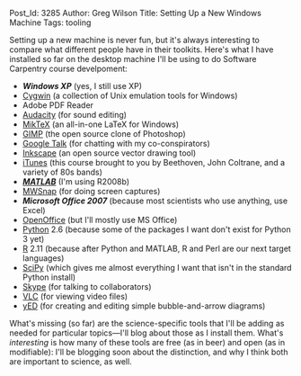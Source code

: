 Post_Id: 3285
Author: Greg Wilson
Title: Setting Up a New Windows Machine
Tags: tooling

<p>Setting up a new machine is never fun, but it's always interesting to compare what different people have in their toolkits. Here's what I have installed so far on the desktop machine I'll be using to do Software Carpentry course develpoment:</p>
<ul>
<li><strong><em>Windows XP</em></strong> (yes, I still use XP)</li>
<li><a href="http://www.cygwin.com/">Cygwin</a> (a collection of Unix emulation tools for Windows)</li>
<li>Adobe PDF Reader</li>
<li><a href="http://audacity.sourceforge.net/">Audacity</a> (for sound editing)</li>
<li><a href="http://miktex.org/">MikTeX</a> (an all-in-one LaTeX for Windows)</li>
<li><a href="http://www.gimp.org/">GIMP</a> (the open source clone of Photoshop)</li>
<li><a href="http://www.google.com/talk/">Google Talk</a> (for chatting with my co-conspirators)</li>
<li><a href="http://www.inkscape.org/">Inkscape</a> (an open source vector drawing tool)</li>
<li><a href="http://www.apple.com/itunes/">iTunes</a> (this course brought to you by Beethoven, John Coltrane, and a variety of 80s bands)</li>
<li><a href="http://www.mathworks.com"><strong><em>MATLAB</em></strong></a> (I'm using R2008b)</li>
<li><a href="http://www.mirekw.com/winfreeware/mwsnap.html">MWSnap</a> (for doing screen captures)</li>
<li><strong><em>Microsoft Office 2007</em></strong> (because most scientists who use anything, use Excel)</li>
<li><a href="http://www.openoffice.org/">OpenOffice</a> (but I'll mostly use MS Office)</li>
<li><a href="http://www.python.org">Python</a> 2.6 (because some of the packages I want don't exist for Python 3 yet)</li>
<li><a href="http://www.r-project.org/">R</a> 2.11 (because after Python and MATLAB, R and Perl are our next target languages)</li>
<li><a href="http://www.scipy.org/">SciPy</a> (which gives me almost everything I want that isn't in the standard Python install)</li>
<li><a href="http://www.skype.com/">Skype</a> (for talking to collaborators)</li>
<li><a href="http://www.videolan.org/vlc/">VLC</a> (for viewing video files)</li>
<li><a href="http://www.yworks.com/en/products_yed_about.html">yED</a> (for creating and editing simple bubble-and-arrow diagrams)</li>
</ul>
<p>What's missing (so far) are the science-specific tools that I'll be adding as needed for particular topics&mdash;I'll blog about those as I install them. What's <em>interesting</em> is how many of these tools are free (as in beer) and open (as in modifiable): I'll be blogging soon about the distinction, and why I think both are important to science, as well.</p>
<div id="_mcePaste" style="overflow: hidden; position: absolute; left: -10000px; top: 2px; width: 1px; height: 1px;">CYGWIN=binmode ntsec tty</div>
